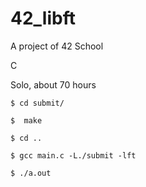 # 42_libft
A project of 42 School

C

Solo, about 70 hours

```$ cd submit/```

```$  make```

```$ cd ..```

```$ gcc main.c -L./submit -lft```

```$ ./a.out```
